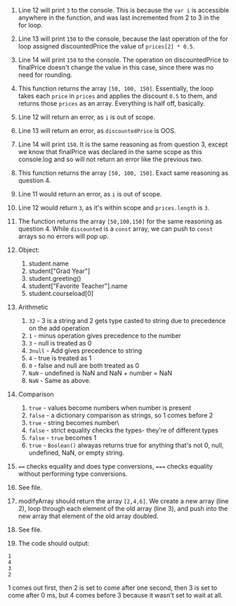 1. Line 12 will print `3` to the console. This is because the `var i` is accessible anywhere in the function, and was last incremented from 2 to 3 in the for loop.
2. Line 13 will print `150` to the console, because the last operation of the for loop assigned discountedPrice the value of `prices[2] * 0.5`.
3. Line 14 will print `150` to the console. The operation on discountedPrice to finalPrice doesn't change the value in this case, since there was no need for rounding. 
4. This function returns the array `[50, 100, 150]`. Essentially, the loop takes each `price` in `prices` and applies the discount `0.5` to them, and returns those `prices` as an array. Everything is half off, basically. 
5. Line 12 will return an error, as `i` is out of scope.
6. Line 13 will return an error, as `discountedPrice` is OOS.
7. Line 14 will print `150`. It is the same reasoning as from question 3, except we know that finalPrice was declared in the same scope as this console.log and so will not return an error like the previous two.
8. This function returns the array `[50, 100, 150]`. Exact same reasoning as question 4.
9. Line 11 would return an error, as `i` is out of scope.
10. Line 12 would return `3`, as it's within scope and `prices.length` is `3`.
11. The function returns the array `[50,100,150]` for the same reasoning as question 4. While `discounted` is a `const` array, we can push to `const` arrays so no errors will pop up.
12. Object:
    1.  student.name
    2.  student["Grad Year"]
    3.  student.greeting()
    4.  student["Favorite Teacher"].name
    5.  student.courseload[0]
13. Arithmetic
    1.  `32` - 3 is a string and 2 gets type casted to string due to precedence on the add operation
    2.  `1` - minus operation gives precedence to the number
    3.  `3` - null is treated as 0
    4.  `3null` - Add gives precedence to string
    5.  `4` - true is treated as 1
    6.  `0` - false and null are both treated as 0
    7.  `NaN` - undefined is NaN and NaN + number = NaN
    8.  `NaN` - Same as above.
14. Comparison
    1.  `true` - values become numbers when number is present
    2.  `false` - a dictionary comparison as strings, so 1 comes before 2
    3.  `true` - string becomes number\
    4.  `false` - strict equality checks the types- they're of different types
    5.  `false` - `true` becomes 1
    6.  `true` - `Boolean()` alwayas returns true for anything that's not 0, null, undefined, NaN, or empty string.
15. `==` checks equality and does type conversions, `===` checks equality without performing type conversions.

16. See file.

17. modifyArray should return the array `[2,4,6]`. We create a new array (line 2), loop through each element of the old array (line 3), and push into the new array that element of the old array doubled. 
18.  See file.
19. The code should output:

~~~
1
4
3
2
~~~

1 comes out first, then 2 is set to come after one second, then 3 is set to come after 0 ms, but 4 comes before 3 because it wasn't set to wait at all. 